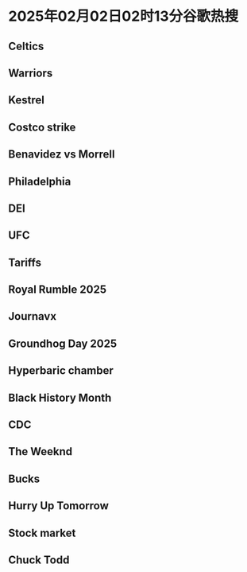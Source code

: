# 2025年02月02日02时13分谷歌热搜

## Celtics

## Warriors

## Kestrel

## Costco strike

## Benavidez vs Morrell

## Philadelphia

## DEI

## UFC

## Tariffs

## Royal Rumble 2025

## Journavx

## Groundhog Day 2025

## Hyperbaric chamber

## Black History Month

## CDC

## The Weeknd

## Bucks

## Hurry Up Tomorrow

## Stock market

## Chuck Todd

